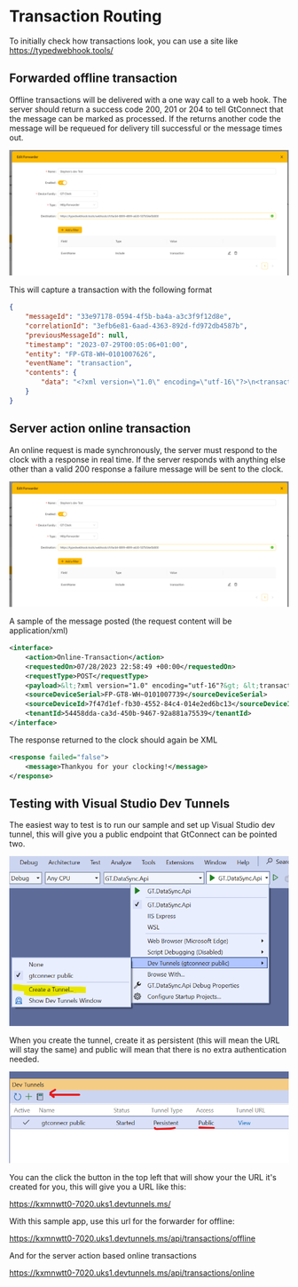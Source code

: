 # Transaction Routing

To initially check how transactions look, you can use a site like https://typedwebhook.tools/ 

## Forwarded offline transaction

Offline transactions will be delivered with a one way call to a web hook.  The server should return a success code 200, 201 or 204 to tell GtConnect that the message can be marked as processed.  If the returns another code the message will be requeued for delivery till successful or the message times out.

![image](./docs/images/forward-example.png)

This will capture a transaction with the following format

```json
{
    "messageId": "33e97178-0594-4f5b-ba4a-a3c3f9f12d8e",
    "correlationId": "3efb6e81-6aad-4363-892d-fd972db4587b",
    "previousMessageId": null,
    "timestamp": "2023-07-29T00:05:06+01:00",
    "entity": "FP-GT8-WH~0101007626",
    "eventName": "transaction",
    "contents": {
        "data": "<?xml version=\"1.0\" encoding=\"utf-16\"?>\n<transaction>\n <transID>02e07a24-7242-4856-b08d-9246e990025d</transID>\n <deviceID>FP-GT8-WH~0101007626</deviceID>\n <employee>\n <empID>44825e03-7e23-42bf-4cfc-08da0b3f08ae</empID>\n <identifiedBy>\n <face>44825e03-7e23-42bf-4cfc-08da0b3f08ae</face>\n </identifiedBy>\n <verifiedBy>\n <none />\n </verifiedBy>\n </employee>\n <data>\n <clocking>\n <time>2023-07-29T00:05:06+0100</time>\n <type>in</type>\n </clocking>\n </data>\n</transaction>"
    }
}
```

## Server action online transaction

An online request is made synchronously, the server must respond to the clock with a response in real time.  If the server responds with anything else other than a valid 200 response a failure message will be sent to the clock.

![image](./docs/images/forward-example.png)

A sample of the message posted (the request content will be application/xml)

```xml
<interface>
    <action>Online-Transaction</action>
    <requestedOn>07/28/2023 22:58:49 +00:00</requestedOn>
    <requestType>POST</requestType>
    <payload>&lt;?xml version="1.0" encoding="utf-16"?&gt; &lt;transaction&gt; &lt;transID&gt;641e1e71-3cb8-427c-b439-cdbb5f303ef8&lt;/transID&gt; &lt;deviceID&gt;FP-GT8-WH~0101007739&lt;/deviceID&gt; &lt;employee&gt; &lt;empID&gt;{{employeeId}}&lt;/empID&gt; &lt;identifiedBy&gt; &lt;keypadID&gt;6141016&lt;/keypadID&gt; &lt;/identifiedBy&gt; &lt;verifiedBy&gt; &lt;pin&gt;12345&lt;/pin&gt; &lt;/verifiedBy&gt; &lt;/employee&gt; &lt;data&gt; &lt;clocking&gt; &lt;time&gt;2023-06-19T20:47:09&lt;/time&gt; &lt;type&gt;in&lt;/type&gt; &lt;jobCodes&gt; &lt;jobCode&gt; &lt;jobcodeId&gt;6873&lt;/jobcodeId&gt; &lt;jobCategoryId&gt;a&lt;/jobCategoryId&gt; &lt;/jobCode&gt; &lt;/jobCodes&gt; &lt;/clocking&gt; &lt;/data&gt; &lt;/transaction&gt;</payload>
    <sourceDeviceSerial>FP-GT8-WH~0101007739</sourceDeviceSerial>
    <sourceDeviceId>7f47d1ef-fb30-4552-84c4-014e2ed6bc13</sourceDeviceId>
    <tenantId>54458dda-ca3d-450b-9467-92a881a75539</tenantId>
</interface>
```

The response returned to the clock should again be XML

```xml
<response failed="false">
    <message>Thankyou for your clocking!</message>
</response>
```

## Testing with Visual Studio Dev Tunnels

The easiest way to test is to run our sample and set up Visual Studio dev tunnel, this
will give you a public endpoint that GtConnect can be pointed two.

![image](./docs/images/vs-create-a-dev-tunnel.png)

When you create the tunnel, create it as persistent (this will mean the URL will stay the same) and public will mean that there is no extra authentication needed.

![image](./docs/images/vs-create-a-dev-tunnel-2.png)

You can the click the button in the top left that will show your the URL it's created for you, this will give you a URL like this:

https://kxmnwtt0-7020.uks1.devtunnels.ms/

With this sample app, use this url for the forwarder for offline:

https://kxmnwtt0-7020.uks1.devtunnels.ms/api/transactions/offline

And for the server action based online transactions 

https://kxmnwtt0-7020.uks1.devtunnels.ms/api/transactions/online